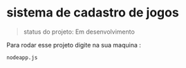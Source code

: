 # sistema de cadastro de jogos #

> status do projeto: Em desenvolvimento 

Para rodar esse projeto digite na sua maquina :

```
nodeapp.js 
```
